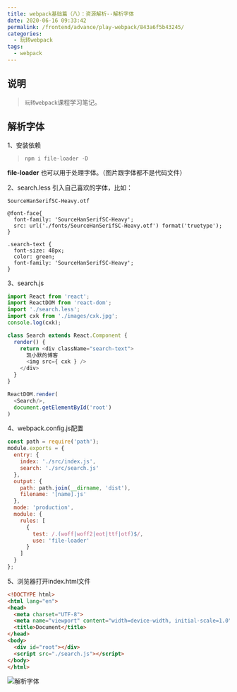 ```yaml
---
title: webpack基础篇（八）：资源解析--解析字体
date: 2020-06-16 09:33:42
permalink: /frontend/advance/play-webpack/843a6f5b43245/
categories:
  - 玩转webpack
tags:
  - webpack
---
```


## 说明

> `玩转webpack`课程学习笔记。

## 解析字体

1、安装依赖

> `npm i file-loader -D`

**file-loader** 也可以用于处理字体。（图片跟字体都不是代码文件）

2、search.less 引入自己喜欢的字体，比如：

`SourceHanSerifSC-Heavy.otf`

```less
@font-face{
  font-family: 'SourceHanSerifSC-Heavy';
  src: url('./fonts/SourceHanSerifSC-Heavy.otf') format('truetype');
}

.search-text {
  font-size: 48px;
  color: green;
  font-family: 'SourceHanSerifSC-Heavy';
}
```

3、search.js

```js
import React from 'react';
import ReactDOM from 'react-dom';
import './search.less';
import cxk from './images/cxk.jpg';
console.log(cxk);

class Search extends React.Component {
  render() {
    return <div className="search-text">
      凯小默的博客
      <img src={ cxk } />
    </div>
  }
}

ReactDOM.render(
  <Search/>,
  document.getElementById('root')
)
```

4、webpack.config.js配置

```js
const path = require('path');
module.exports = {
  entry: {
    index: './src/index.js',
    search: './src/search.js'
  },
  output: {
    path: path.join(__dirname, 'dist'),
    filename: '[name].js'
  },
  mode: 'production',
  module: {
    rules: [
      {
        test: /.(woff|woff2|eot|ttf|otf)$/,
        use: 'file-loader'
      }
    ]
  }
};
```

5、浏览器打开index.html文件

```html
<!DOCTYPE html>
<html lang="en">
<head>
  <meta charset="UTF-8">
  <meta name="viewport" content="width=device-width, initial-scale=1.0">
  <title>Document</title>
</head>
<body>
  <div id="root"></div>
  <script src="./search.js"></script>
</body>
</html>
```

![解析字体](https://img-blog.csdnimg.cn/20200616093243399.PNG?x-oss-process=image/watermark,type_ZmFuZ3poZW5naGVpdGk,shadow_10,text_aHR0cHM6Ly9ibG9nLmNzZG4ubmV0L2thaW1vMzEz,size_16,color_FFFFFF,t_70#pic_center)
